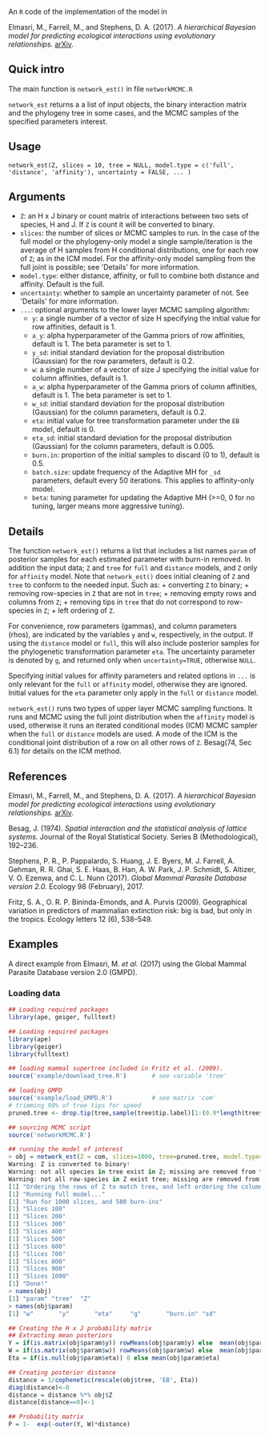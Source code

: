 An `R` code of the implementation of the model in

Elmasri, M., Farrell, M., and Stephens, D. A. (2017). _A hierarchical Bayesian model for predicting ecological interactions using evolutionary relationships._ [arXiv](https://arxiv.org/abs/1707.08354).

## Quick intro

The main function is `network_est()` in file `networkMCMC.R`

`network_est` returns a a list of input objects, the binary interaction matrix and the phylogeny tree in some cases, and the MCMC samples of the specified parameters interest.

## Usage

`network_est(Z, slices = 10, tree = NULL, model.type = c('full', 'distance', 'affinity'), uncertainty = FALSE, ... )`

## Arguments
+ `Z`:  an H x J binary or count matrix of interactions between two sets of species, H and J. If `Z` is count it will be converted to binary.
+ `slices`: the number of slices or MCMC samples to run. In the case of the full model or the phylogeny-only model a single sample/iteration is the average of H samples from H conditional distributions, one for each row of `Z`; as in the ICM model. For the affinity-only model sampling from the full joint is possible; see 'Details' for more information.
+ `model.type`: either distance, affinity, or full to combine both distance and affinity. Default is the full.
+ `uncertainty`: whether to sample an uncertainty parameter of not. See 'Details' for more information.
+ `...`: optional arguments to the lower layer MCMC sampling algorithm:
  + `y`: a single number of a vector of size H specifying the initial value for row affinities, default is 1. 
  + `a_y`: alpha hyperparameter of the Gamma priors of row affinities, default is 1. The beta parameter is set to 1. 
  + `y_sd`: initial standard deviation for the proposal distribution (Gaussian) for the row parameters, default is 0.2. 
  + `w`: a single number of a vector of size J specifying the initial value for column affinities, default is 1. 
  + `a_w`: alpha hyperparameter of the Gamma priors of column affinities, default is 1. The beta parameter is set to 1.
  + `w_sd`: initial standard deviation for the proposal distribution (Gaussian) for the column parameters, default is 0.2.
  + `eta`: initial value for tree transformation parameter under the `EB` model, default is 0.
  + `eta_sd`: initial standard deviation for the proposal distribution (Gaussian) for the column parameters, default is 0.005.
  + `burn.in`:  proportion of the initial samples to discard (0 to 1), default is 0.5.
  + `batch.size`: update frequency of the Adaptive MH for `_sd` parameters, default every 50 iterations. This applies to affinity-only model.
  + `beta`:  tuning parameter for updating the Adaptive MH (>=0, 0 for no tuning, larger means more aggressive tuning).


## Details

The function `network_est()` returns a list that includes a list names `param` of posterior samples for each estimated parameter with burn-in removed. In addition the input data; `Z` and `tree` for `full` and `distance` models, and `Z` only for `affinity` model. Note that `network_est()` does initial cleaning of `Z` and `tree` to conform to the needed input. Such as:
    + converting `Z` to binary;
    + removing row-species in `Z` that are not in `tree`;
    + removing empty rows and columns from `Z`;
    + removing tips in `tree` that do not correspond to row-species in `Z`;
    + left ordering of `Z`.
    
For convenience, row parameters (gammas), and column parameters (rhos), are indicated by the variables `y` and `w`, respectively, in the output. If using the `distance` model or `full`, this will also include posterior samples for the phylogenetic transformation parameter `eta`. The uncertainty parameter is denoted by `g`, and returned only when `uncertainty=TRUE`, otherwise `NULL`.

Specifying initial values for affinity parameters and related options in `...` is only relevant for the `full` or `affinity` model, otherwise they are ignored. Initial values for the `eta` parameter only apply in the `full` or `distance` model.
    
`network_est()` runs two types of upper layer MCMC sampling functions. It runs and MCMC using the full joint distribution when the `affinity` model is used, otherwise it runs an iterated conditional modes (ICM) MCMC sampler when the `full` or `distance` models are used. A mode of the ICM is the conditional joint distribution of a row on all other rows of `Z`. Besag(74, Sec 6.1) for details on the ICM method.

## References

Elmasri, M., Farrell, M., and Stephens, D. A. (2017). _A hierarchical Bayesian model for predicting ecological interactions using evolutionary relationships._ [arXiv](https://arxiv.org/abs/1707.08354).

Besag, J. (1974). _Spatial interaction and the statistical analysis of lattice systems._ Journal of the Royal Statistical Society. Series B (Methodological), 192–236.

Stephens, P. R., P. Pappalardo, S. Huang, J. E. Byers, M. J. Farrell, A. Gehman, R. R.
Ghai, S. E. Haas, B. Han, A. W. Park, J. P. Schmidt, S. Altizer, V. O. Ezenwa, and C. L.
Nunn (2017). _Global Mammal Parasite Database version 2.0._ Ecology 98 (February),
2017.

Fritz, S. A., O. R. P. Bininda-Emonds, and A. Purvis (2009). Geographical variation in
predictors of mammalian extinction risk: big is bad, but only in the tropics. Ecology
letters 12 (6), 538–549.

## Examples

A direct example from Elmasri, M. _et al._ (2017) using the Global Mammal Parasite Database version 2.0 (GMPD).

### Loading data

```R
## Loading required packages
library(ape, geiger, fulltext)

## Loading required packages
library(ape)
library(geiger)
library(fulltext)

## loading mammal supertree included in Fritz et al. (2009).
source('example/download_tree.R')       # see variable 'tree'

## loading GMPD
source('example/load_GMPD.R')           # see matrix 'com'
# trimming 90% of tree tips for speed
pruned.tree <- drop.tip(tree,sample(tree$tip.label)[1:(0.9*length(tree$tip.label))],)

## sourcing MCMC script
source('networkMCMC.R')

## running the model of interest
> obj = network_est(Z = com, slices=1000, tree=pruned.tree, model.type='full') # full model
Warning: Z is converted to binary!
Warning: not all species in tree exist in Z; missing are removed from tree!
Warning: not all row-species in Z exist tree; missing are removed from Z!
[1] "Ordering the rows of Z to match tree, and left ordering the columns.."
[1] "Running full model..."
[1] "Run for 1000 slices, and 500 burn-ins"
[1] "Slices 100"
[1] "Slices 200"
[1] "Slices 300"
[1] "Slices 400"
[1] "Slices 500"
[1] "Slices 600"
[1] "Slices 700"
[1] "Slices 800"
[1] "Slices 900"
[1] "Slices 1000"
[1] "Done!"
> names(obj)
[1] "param" "tree"  "Z"    
> names(obj$param)
[1] "w"       "y"       "eta"     "g"       "burn.in" "sd"  

## Creating the H x J probability matrix
## Extracting mean posteriors
Y = if(is.matrix(obj$param$y)) rowMeans(obj$param$y) else  mean(obj$param$y)
W = if(is.matrix(obj$param$w)) rowMeans(obj$param$w) else  mean(obj$param$w)
Eta = if(is.null(obj$param$eta)) 0 else mean(obj$param$eta)

## Creating posterior distance
distance = 1/cophenetic(rescale(obj$tree, 'EB', Eta))
diag(distance)<-0
distance = distance %*% obj$Z
distance[distance==0]<-1

## Probability matrix
P = 1-  exp(-outer(Y, W)*distance)

```



    
